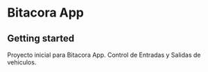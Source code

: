 # Bitacora App



## Getting started

Proyecto inicial para Bitacora App. Control de Entradas y Salidas de vehiculos.

